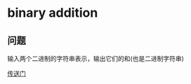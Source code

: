 # binary addition
## 问题
输入两个二进制的字符串表示，输出它们的和(也是二进制字符串)

[传送门](https://github.com/coells/100days/blob/master/day%2007%20-%20binary%20addition%20FSA.ipynb)